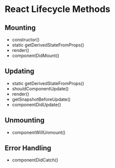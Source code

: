 <!-- 리액트 
purecomponent
리액트 생명주기 순서
-->
# React Lifecycle Methods

## Mounting

- constructor()
- static getDerivedStateFromProps()
- render()
- componentDidMount()

## Updating

- static getDerivedStateFromProps()
- shouldComponentUpdate()
- render()
- getSnapshotBeforeUpdate()
- componentDidUpdate()

## Unmounting

- componentWillUnmount()

## Error Handling

- componentDidCatch()